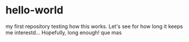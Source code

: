 # hello-world
my first repository 
testing how this works. Let's see for how long it keeps me interestd... Hopefully, long enough!
que mas
